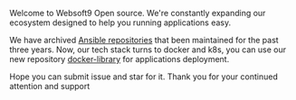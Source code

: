 Welcome to Websoft9 Open source. We're constantly expanding our ecosystem designed to help you running applications easy. 

We have archived [Ansible repositories](https://github.com/Websoft9Archive) that been maintained for the past three years. 
Now, our tech stack turns to docker and k8s, you can use our new repository [docker-library](https://github.com/Websoft9/docker-library) for applications deployment.

Hope you can submit issue and star for it. Thank you for your continued attention and support
